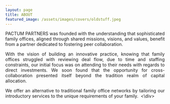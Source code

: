 ```yaml
---
layout: page
title: ABOUT
featured_image: /assets/images/covers/oldstuff.jpeg
---
```

<div style="text-align: justify">
PACTUM PARTNERS was founded with the understanding that sophisticated family offices, aligned through shared missions, visions, and values, benefit from a partner dedicated to fostering peer collaboration. 



With the vision of building an innovative practice, knowing that family offices struggled with reviewing deal flow, due to time and staffing constraints, our initial focus was on attending to their needs with regards to direct investments. We soon found that the opportunity for cross-collaboration presented itself beyond the tradition realm of capital allocation.


We offer an alternative to traditional family office networks by tailoring our introductory services to the unique requirements of your family. 
<\div>

